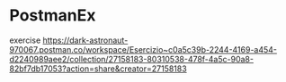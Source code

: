 # PostmanEx
exercise
https://dark-astronaut-970067.postman.co/workspace/Esercizio~c0a5c39b-2244-4169-a454-d2240989aee2/collection/27158183-80310538-478f-4a5c-90a8-82bf7db17053?action=share&creator=27158183

